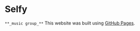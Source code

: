 # Selfy
`**_music group_**`
This website was built using [GitHub Pages](andrewkreshchenko.github.io/Selfy/).
